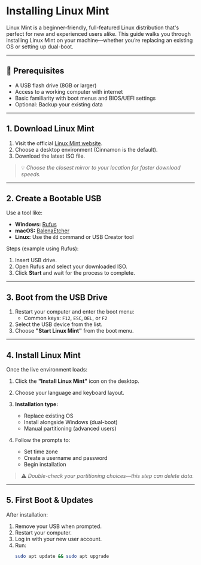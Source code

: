 # Installing Linux Mint

Linux Mint is a beginner-friendly, full-featured Linux distribution that's perfect for new and experienced users alike. This guide walks you through installing Linux Mint on your machine—whether you’re replacing an existing OS or setting up dual-boot.

---

## 📝 Prerequisites

- A USB flash drive (8GB or larger)
- Access to a working computer with internet
- Basic familiarity with boot menus and BIOS/UEFI settings
- Optional: Backup your existing data

---

## 1. Download Linux Mint

1. Visit the official [Linux Mint website](https://linuxmint.com/download.php).
2. Choose a desktop environment (Cinnamon is the default).
3. Download the latest ISO file.

> 💡 *Choose the closest mirror to your location for faster download speeds.*

---

## 2. Create a Bootable USB

Use a tool like:

- **Windows:** [Rufus](https://rufus.ie)
- **macOS:** [BalenaEtcher](https://www.balena.io/etcher/)
- **Linux:** Use the `dd` command or USB Creator tool

Steps (example using Rufus):
1. Insert USB drive.
2. Open Rufus and select your downloaded ISO.
3. Click **Start** and wait for the process to complete.

---

## 3. Boot from the USB Drive

1. Restart your computer and enter the boot menu:
   - Common keys: `F12`, `ESC`, `DEL`, or `F2`
2. Select the USB device from the list.
3. Choose **"Start Linux Mint"** from the boot menu.

---

## 4. Install Linux Mint

Once the live environment loads:

1. Click the **"Install Linux Mint"** icon on the desktop.
2. Choose your language and keyboard layout.
3. **Installation type:**
   - Replace existing OS
   - Install alongside Windows (dual-boot)
   - Manual partitioning (advanced users)

4. Follow the prompts to:
   - Set time zone
   - Create a username and password
   - Begin installation

> ⚠️ *Double-check your partitioning choices—this step can delete data.*

---

## 5. First Boot & Updates

After installation:

1. Remove your USB when prompted.
2. Restart your computer.
3. Log in with your new user account.
4. Run:  
   ```bash  
   sudo apt update && sudo apt upgrade
   ```
   
